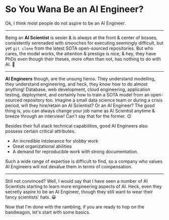# So You Wana Be an AI Engineer?

Ok, I think most people do not aspire to be an AI Engineer.

<hr>

Being an __AI Scientist__ is sexier & is always at the front & center of bosses, consistently serenaded with smooches for executing seemingly difficult, but yet `git clone` from the latest SOTA open-sourced repositories. But who cares, the model works, the attention & prestige is nice, & hey, they have PhDs even though their theses, more often than not, has nothing to do with AI. :shushing_face:

<hr>

__AI Engineers__ though, are the unsung heros. They understand modelling, they understand engineering, and heck, they know how to do almost anything! Database, web development, cloud engineering, application testing, deployment, and certainly how to train a SOTA model from an open-sourced repository too. Imagine a small data science team or during a crisis period, will they hire/retain an AI Scientist? Or an AI Engineer? The good thing is, you can always change your job name as AI Scientist anytime & breeze through an interview! Can't say that for the former. :wink:

Besides their full stack technical capabilities, good AI Engineers also possess certain critical attributes.

 * An incredible intolerance for slobby work
 * Great organizational abilities
 * A demand for reproducible work with strong documentation. 
  
Such a wide range of expertise is difficult to find, so a company who values AI Engineers will not devalue them in terms of compensation.

<hr>

Still not convinced? Well, I would say that I have seen a number of AI Scientists starting to learn more engineering aspects of AI. Heck, even they secretly aspire to be an AI Engineer, though they still want to wear their fancy scientists' hats. :grinning:

Now that I'm done with the rambling, if you are ready to hop on the bandwagon, let's start with some basics.